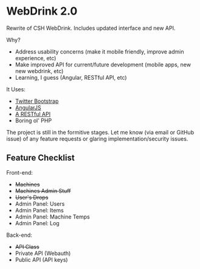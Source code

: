 WebDrink 2.0
============

Rewrite of CSH WebDrink. Includes updated interface and new API.

Why?
* Address usability concerns (make it mobile friendly, improve admin experience, etc)    
* Make improved API for current/future development (mobile apps, new new webdrink, etc)
* Learning, I guess (Angular, RESTful API, etc)

It Uses:
* [Twitter Bootstrap](http://getbootstrap.com/)    
* [AngularJS](http://angularjs.org/)    
* [A RESTful API](http://coreymaynard.com/blog/creating-a-restful-api-with-php/)    
* Boring ol' PHP        

The project is still in the formitive stages. Let me know (via email or GitHub issue) of any feature requests or glaring implementation/security issues.

Feature Checklist
-----------------

Front-end:
* ~~Machines~~     
* ~~Machines Admin Stuff~~
* ~~User's Drops~~  
* Admin Panel: Users
* Admin Panel: Items
* Admin Panel: Machine Temps
* Admin Panel: Log

Back-end:
* ~~API Class~~    
* Private API (Webauth)
* Public API (API keys)